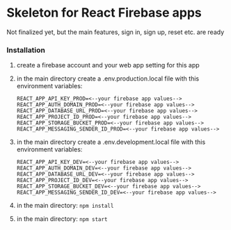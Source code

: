# Skeleton for React Firebase apps
Not finalized yet, but the main features, sign in, sign up, reset etc. are ready

### Installation
1. create a firebase account and your web app setting for this app
2. in the main directory create a .env.production.local file with this
   environment variables:

   ```
   REACT_APP_API_KEY_PROD=<--your firebase app values-->
   REACT_APP_AUTH_DOMAIN_PROD=<--your firebase app values-->
   REACT_APP_DATABASE_URL_PROD=<--your firebase app values-->
   REACT_APP_PROJECT_ID_PROD=<--your firebase app values-->
   REACT_APP_STORAGE_BUCKET_PROD=<--your firebase app values-->
   REACT_APP_MESSAGING_SENDER_ID_PROD=<--your firebase app values-->
   ```

3. in the main directory create a .env.development.local file with this
   environment variables:

   ```
   REACT_APP_API_KEY_DEV=<--your firebase app values-->
   REACT_APP_AUTH_DOMAIN_DEV=<--your firebase app values-->
   REACT_APP_DATABASE_URL_DEV=<--your firebase app values-->
   REACT_APP_PROJECT_ID_DEV=<--your firebase app values-->
   REACT_APP_STORAGE_BUCKET_DEV=<--your firebase app values-->
   REACT_APP_MESSAGING_SENDER_ID_DEV=<--your firebase app values-->
   ```

4. in the main directory: `npm install`
5. in the main directory: `npm start`
